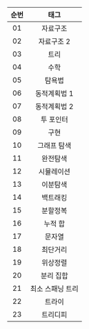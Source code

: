 | 순번 |    태그     |
|:--:|:---------:|
| 01 |   자료구조    |
| 02 |  자료구조 2   |
| 03 |    트리     |
| 04 |    수학     |
| 05 |    탐욕법    |
| 06 |  동적계획법 1  |
| 07 |  동적계획법 2  |
| 08 |   투 포인터   |
| 09 |    구현     |
| 10 |  그래프 탐색   |
| 11 |   완전탐색    |
| 12 |   시뮬레이션   |
| 13 |   이분탐색    |
| 14 |   백트래킹    |
| 15 |   분할정복    |
| 16 |   누적 합    |
| 17 |    문자열    |
| 18 |   최단거리    |
| 19 |   위상정렬    |
| 20 |   분리 집합   |
| 21 | 최소 스패닝 트리 |
| 22 |    트라이    |
| 23 |   트리디피    |
